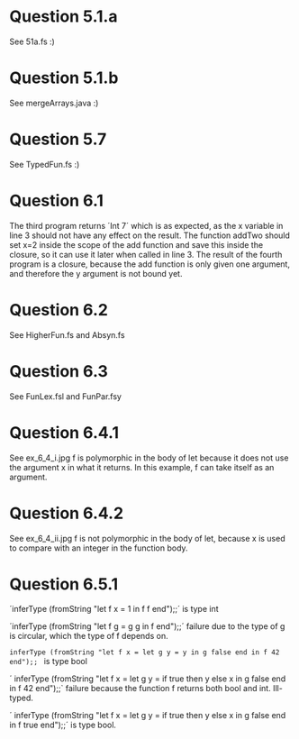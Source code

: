 # Question 5.1.a 
See 51a.fs :)

# Question 5.1.b 
See mergeArrays.java :)

# Question 5.7
See TypedFun.fs :) 

# Question 6.1
The third program returns ´Int 7´ which is as expected, as the x variable in line 3 should not have any effect on the result. The function addTwo should set x=2 inside the scope of the add function and save this inside the closure, so it can use it later when called in line 3.
The result of the fourth program is a closure, because the add function is only given one argument, and therefore the y argument is not bound yet. 

# Question 6.2 
See HigherFun.fs and Absyn.fs

# Question 6.3
See FunLex.fsl and FunPar.fsy 

# Question 6.4.1
See ex_6_4_i.jpg 
f is polymorphic in the body of let because it does not use the argument x in what it returns. In this example, f can take itself as an argument. 

# Question 6.4.2
See ex_6_4_ii.jpg 
f is not polymorphic in the body of let, because x is used to compare with an integer in the function body. 

# Question 6.5.1
´inferType (fromString "let f x = 1 in f f end");;´ is type int

´inferType (fromString "let f g = g g in f end");;´ failure due to the type of g is circular, which the type of f depends on.

`inferType (fromString "let f x =
                                 let g y = y
                                 in g false end
                           in f 42 end");; ` is type bool

´   inferType (fromString "let f x =
                                 let g y = if true then y else x
                                 in g false end
                           in f 42 end");;` failure because the function f returns both bool and int. Ill-typed. 


´   inferType (fromString "let f x =
                                 let g y = if true then y else x
                                 in g false end
                           in f true end");;´ is type bool. 




